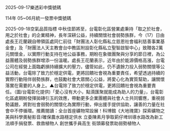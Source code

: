 
2025-09-17樂透彩中獎號碼

                                
114年 05~06月統一發票中獎號碼
                             
2025-09-18空氣品質指標
                              中秋佳節將至，台電彰化區營業處秉持「取之於社會，用之於社會」的企業精神，長年深耕公益，持續關懷社會弱勢族群，今（17）日由處長王花蘭親自帶領區處同仁前往「財團法人彰化縣私立慈恩社會福利慈善事業基金會」及「財團法人天主教會台中教區附設彰化縣私立聖智啟智中心」致贈各2萬元關懷金，以實際行動支持在地公益事務，期盼在象徵團聚與分享的節日裡，為公益團體及弱勢族群增添一份溫暖。處長王花蘭表示，近年由於能源價格高漲，台電公司在經營上面臨虧損持續擴大的壓力，儘管如此，仍不遺餘力投入弱勢關懷等公益活動，台電除了致力於穩定供電，更將回饋社會視為重要責任，希望透過持續的實際行動陪伴弱勢族群，也鼓勵社會大眾關心公益，將愛心化為實質幫助，讓關懷落實在需要的人身上。▲台電除了致力於穩定供電，更將回饋社會視為重要責任。（圖/台電彰化提供)「愛心沒有大小，點滴匯聚就能成為助人的力量」，台電彰化區處期盼發揮拋磚引玉的效應，帶動更多企業團體與社會人士共同響應，重視弱勢議題，將對社會弱勢的關懷化為實際行動，伸出援手提供協助，讓善的力量在社會中不停循環。推薦閱讀：全台首座礦物常設展！科博館《大地瑰寶》探索礦物之美與科學奧秘影音/確保農水路穩定供水 立委陳素月爭取莿仔埤圳導水路改為新工法順手捐發票、救救植物人 創世攜手員高生 街頭募發票助弱勢植物人
